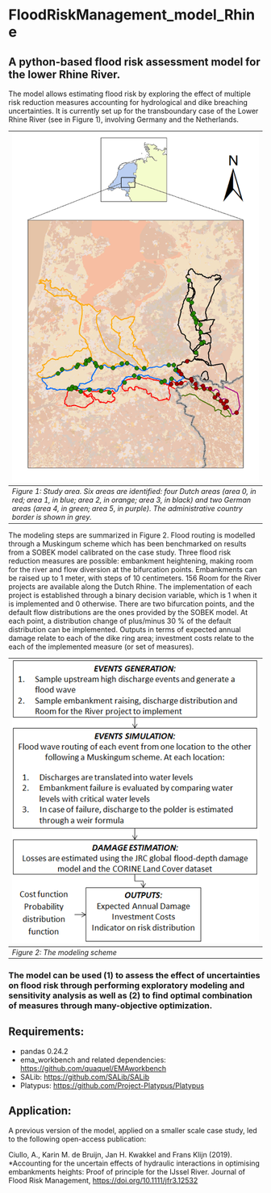 # FloodRiskManagement_model_Rhine
## A python-based flood risk assessment model for the lower Rhine River.
The model allows estimating flood risk by exploring the effect of multiple risk reduction measures accounting for hydrological and dike breaching uncertainties. It is currently set up for the transboundary case of the Lower Rhine River (see in Figure 1), involving Germany and the Netherlands.

|<img src="figs/Rhine.png" width="600"/>|
| ------------- |
| *Figure 1: Study area. Six areas are identified: four Dutch areas (area 0, in red; area 1, in blue; area 2, in orange; area 3, in black) and two German areas (area 4, in green; area 5, in purple). The administrative country border is shown in grey.*          |

The modeling steps are summarized in Figure 2. Flood routing is modelled through a Muskingum scheme which has been benchmarked on results from a SOBEK model calibrated on the case study. Three flood risk reduction measures are possible: embankment heightening, making room for the river and flow diversion at the bifurcation points. Embankments can be raised up to 1 meter, with steps of 10 centimeters. 156 Room for the River projects are available along the Dutch Rhine. The implementation of each project is established through a binary decision variable, which is 1 when it is implemented and 0 otherwise. There are two bifurcation points, and the default flow distributions are the ones provided by the SOBEK model. At each point, a distribution change of plus/minus 30 % of the default distribution can be implemented. 
Outputs in terms of expected annual damage relate to each of the dike ring area; investment costs relate to the each of the implemented measure (or set of measures).

|<img src="figs/model_scheme.png" width="600"/>|
| ------------- |
| *Figure 2: The modeling scheme*  |

### The model can be used (1) to assess the effect of uncertainties on flood risk through performing exploratory modeling and sensitivity analysis as well as (2) to find optimal combination of measures through many-objective optimization.

## Requirements:
- pandas 0.24.2
- ema_workbench and related dependencies: https://github.com/quaquel/EMAworkbench
- SALib: https://github.com/SALib/SALib
- Platypus: https://github.com/Project-Platypus/Platypus

## Application:
A previous version of the model, applied on a smaller scale case study, led to the following open-access publication:

Ciullo, A., Karin M. de Bruijn, Jan H. Kwakkel and Frans Klijn (2019). *Accounting for the uncertain effects of hydraulic interactions in optimising embankments heights: Proof of principle for the IJssel River. Journal of Flood Risk Management, https://doi.org/10.1111/jfr3.12532
